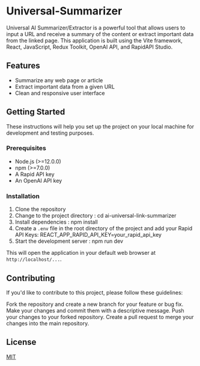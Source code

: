 # Universal-Summarizer

Universal AI Summarizer/Extractor is a powerful tool that allows users to input a URL and receive a summary of the content or extract important data from the linked page. This application is built using the Vite framework, React, JavaScript, Redux Toolkit, OpenAI API, and RapidAPI Studio.

## Features

- Summarize any web page or article
- Extract important data from a given URL
- Clean and responsive user interface

## Getting Started

These instructions will help you set up the project on your local machine for development and testing purposes.

### Prerequisites

- Node.js (>=12.0.0)
- npm (>=7.0.0)
- A Rapid API key
- An OpenAI API key

### Installation

1. Clone the repository
2. Change to the project directory : cd ai-universal-link-summarizer
3. Install dependencies : npm install
4. Create a `.env` file in the root directory of the project and add your Rapid API Keys: REACT_APP_RAPID_API_KEY=your_rapid_api_key
5. Start the development server : npm run dev

This will open the application in your default web browser at `http://localhost/...`.

## Contributing

If you'd like to contribute to this project, please follow these guidelines:

Fork the repository and create a new branch for your feature or bug fix.
Make your changes and commit them with a descriptive message.
Push your changes to your forked repository.
Create a pull request to merge your changes into the main repository.


## License

[MIT](https://choosealicense.com/licenses/mit/)








